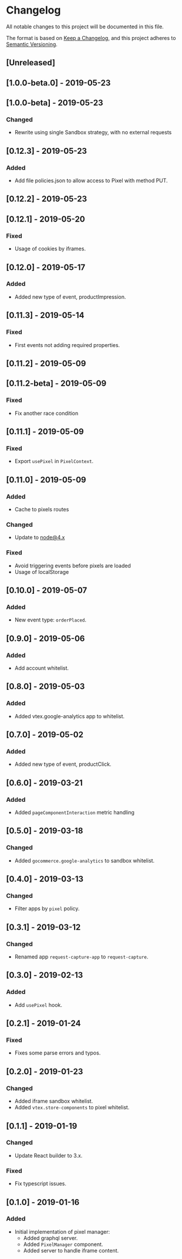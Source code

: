 # Changelog

All notable changes to this project will be documented in this file.

The format is based on [Keep a Changelog](https://keepachangelog.com/en/1.0.0/),
and this project adheres to [Semantic Versioning](https://semver.org/spec/v2.0.0.html).

## [Unreleased]

## [1.0.0-beta.0] - 2019-05-23

## [1.0.0-beta] - 2019-05-23
### Changed

- Rewrite using single Sandbox strategy, with no external requests

## [0.12.3] - 2019-05-23
### Added
 - Add file policies.json to allow access to Pixel with method PUT.

## [0.12.2] - 2019-05-23

## [0.12.1] - 2019-05-20

### Fixed

- Usage of cookies by iframes.

## [0.12.0] - 2019-05-17

### Added

- Added new type of event, productImpression.

## [0.11.3] - 2019-05-14

### Fixed

- First events not adding required properties.

## [0.11.2] - 2019-05-09

## [0.11.2-beta] - 2019-05-09

### Fixed

- Fix another race condition

## [0.11.1] - 2019-05-09

### Fixed

- Export `usePixel` in `PixelContext`.

## [0.11.0] - 2019-05-09

### Added

- Cache to pixels routes

### Changed

- Update to node@4.x

### Fixed

- Avoid triggering events before pixels are loaded
- Usage of localStorage

## [0.10.0] - 2019-05-07

### Added

- New event type: `orderPlaced`.

## [0.9.0] - 2019-05-06

### Added

- Add account whitelist.

## [0.8.0] - 2019-05-03

### Added

- Added vtex.google-analytics app to whitelist.

## [0.7.0] - 2019-05-02

### Added

- Added new type of event, productClick.

## [0.6.0] - 2019-03-21

### Added

- Added `pageComponentInteraction` metric handling

## [0.5.0] - 2019-03-18

### Changed

- Added `gocommerce.google-analytics` to sandbox whitelist.

## [0.4.0] - 2019-03-13

### Changed

- Filter apps by `pixel` policy.

## [0.3.1] - 2019-03-12

### Changed

- Renamed app `request-capture-app` to `request-capture`.

## [0.3.0] - 2019-02-13

### Added

- Add `usePixel` hook.

## [0.2.1] - 2019-01-24

### Fixed

- Fixes some parse errors and typos.

## [0.2.0] - 2019-01-23

### Changed

- Added iframe sandbox whitelist.
- Added `vtex.store-components` to pixel whitelist.

## [0.1.1] - 2019-01-19

### Changed

- Update React builder to 3.x.

### Fixed

- Fix typescript issues.

## [0.1.0] - 2019-01-16

### Added

- Initial implementation of pixel manager:
  - Added graphql server.
  - Added `PixelManager` component.
  - Added server to handle iframe content.
